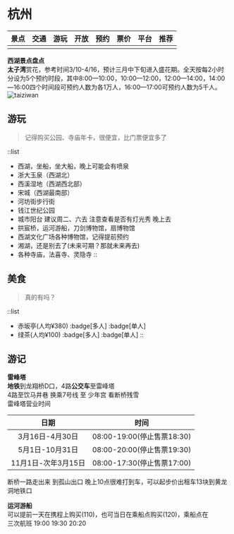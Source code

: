 # 杭州

| 景点 | 交通 | 游玩 | 开放 | 预约 | 票价 | 平台 | 推荐 |
|:----|:----|:----|:----|:----:|----:|----:|----:|
|||||||||

**西湖景点盘点**  
**太子湾**赏花，参考时间3/10-4/16，预计三月中下旬进入盛花期。全天按每2小时分设为5个预约时段，其中8:00—10:00，10:00—12:00，12:00—14:00，14:00—16:00四个时间段可预约人数为各1万人，16:00—17:00可预约人数为5千人。
![taiziwan](/xihu-taiziwan.jpg)

## 游玩

> 记得购买公园、寺庙年卡，很便宜，比门票便宜多了

::list

- 西湖，坐船，坐大船，晚上可能会有喷泉
- 浙大玉泉（西湖北）
- 西溪湿地（西湖西北部）
- 宋城（西湖最南部）
- 河坊街步行街
- 钱江世纪公园
- 城市阳台 建议周二、六去 注意查看是否有灯光秀 晚上去
- 拱宸桥，运河游船，刀剑博物馆，扇博物馆
- 西湖文化广场各种博物馆，记得提前预约
- 湘湖，还是别去了(未来可期？那就未来再去)
- 各种寺庙，法喜寺、灵隐寺
::

## 美食

> 真的有吗？

::list

- 赤坂亭(人均¥380) :badge[多人] :badge[单人]
- 绿茶(人均¥100) :badge[多人] :badge[单人]
::

## 游记

**雷峰塔**  
**地铁**到龙翔桥D口，4路**公交车**至雷峰塔  
4路至饮马井巷 换乘7号线 至 少年宫 看断桥残雪  
雷峰塔营业时间  

|      日期       |           时间           |
|:-------------:|:----------------------:|
|  3月16日-4月30日  | 08:00-19:00(停止售票18:30) |
|  5月1日-10月31日  | 08:00-20:00(停止售票19:30) |
| 11月1日-次年3月15日 | 08:00-17:30(停止售票17:00) |

断桥一路走出来 到孤山出口 晚上10点很难打到车，可以起步价出租车13块到黄龙洞地铁口

**运河游船**  
可以提前一天在携程上购买(110)，也可当日在乘船点购买(120)，乘船点在  
三次航班 19:00 19:30 20:20
